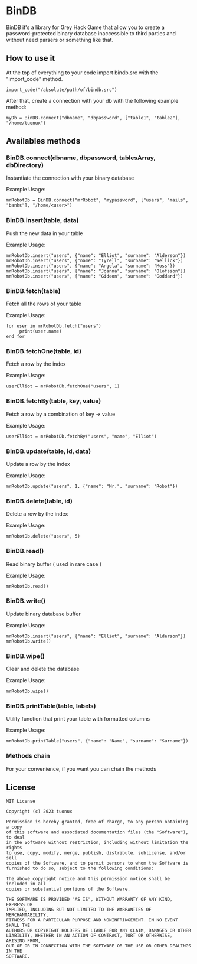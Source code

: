 # BinDB

BinDB it's a library for Grey Hack Game that allow you to create a password-protected binary database inaccessible to third parties and without need parsers or something like that.

## How to use it

At the top of everything to your code import bindb.src with the "import_code" method.

    import_code("/absolute/path/of/bindb.src")

After that, create a connection with your db with the following example method:

    myDb = BinDB.connect("dbname", "dbpassword", ["table1", "table2"], "/home/tuonux")

## Availables methods

### BinDB.connect(dbname, dbpassword, tablesArray, dbDirectory)

Instantiate the connection with your binary database

Example Usage:

    mrRobotDb = BinDB.connect("mrRobot", "mypassword", ["users", "mails", "banks"], "/home/<user>")

### BinDB.insert(table, data)

Push the new data in your table

Example Usage:

    mrRobotDb.insert("users", {"name": "Elliot", "surname": "Alderson"})
    mrRobotDb.insert("users", {"name": "Tyrell", "surname": "Wellick"})
    mrRobotDb.insert("users", {"name": "Angela", "surname": "Moss"})
    mrRobotDb.insert("users", {"name": "Joanna", "surname": "Olofsson"})
    mrRobotDb.insert("users", {"name": "Gideon", "surname": "Goddard"})

### BinDB.fetch(table)

Fetch all the rows of your table

Example Usage:

    for user in mrRobotDb.fetch("users")
         print(user.name)
    end for

### BinDB.fetchOne(table, id)

Fetch a row by the index

Example Usage:

    userElliot = mrRobotDb.fetchOne("users", 1)

### BinDB.fetchBy(table, key, value)

Fetch a row by a combination of key -> value

Example Usage:

    userElliot = mrRobotDb.fetchBy("users", "name", "Elliot")

### BinDB.update(table, id, data)

Update a row by the index

Example Usage:

    mrRobotDb.update("users", 1, {"name": "Mr.", "surname": "Robot"})

### BinDB.delete(table, id)

Delete a row by the index

Example Usage:

    mrRobotDb.delete("users", 5)

### BinDB.read()

Read binary buffer ( used in rare case )

Example Usage:

    mrRobotDb.read()

### BinDB.write()

Update binary database buffer

Example Usage:

    mrRobotDb.insert("users", {"name": "Elliot", "surname": "Alderson"})
    mrRobotDb.write()

### BinDB.wipe()

Clear and delete the database

Example Usage:

    mrRobotDb.wipe()

### BinDB.printTable(table, labels)

Utility function that print your table with formatted columns

Example Usage:

    mrRobotDb.printTable("users", {"name": "Name", "surname": "Surname"})

### Methods chain

For your convenience, if you want you can chain the methods

## License

    MIT License

    Copyright (c) 2023 tuonux

    Permission is hereby granted, free of charge, to any person obtaining a copy
    of this software and associated documentation files (the "Software"), to deal
    in the Software without restriction, including without limitation the rights
    to use, copy, modify, merge, publish, distribute, sublicense, and/or sell
    copies of the Software, and to permit persons to whom the Software is
    furnished to do so, subject to the following conditions:

    The above copyright notice and this permission notice shall be included in all
    copies or substantial portions of the Software.

    THE SOFTWARE IS PROVIDED "AS IS", WITHOUT WARRANTY OF ANY KIND, EXPRESS OR
    IMPLIED, INCLUDING BUT NOT LIMITED TO THE WARRANTIES OF MERCHANTABILITY,
    FITNESS FOR A PARTICULAR PURPOSE AND NONINFRINGEMENT. IN NO EVENT SHALL THE
    AUTHORS OR COPYRIGHT HOLDERS BE LIABLE FOR ANY CLAIM, DAMAGES OR OTHER
    LIABILITY, WHETHER IN AN ACTION OF CONTRACT, TORT OR OTHERWISE, ARISING FROM,
    OUT OF OR IN CONNECTION WITH THE SOFTWARE OR THE USE OR OTHER DEALINGS IN THE
    SOFTWARE.

